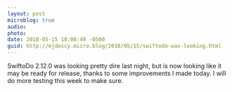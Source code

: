 ```yaml
---
layout: post
microblog: true
audio: 
photo: 
date: 2018-05-15 18:08:49 -0500
guid: http://mjdescy.micro.blog/2018/05/15/swiftodo-was-looking.html
---
```

SwiftoDo 2.12.0 was looking pretty dire last night, but is now looking like it may be ready for release, thanks to some improvements I made today. I will do more testing this week to make sure.
